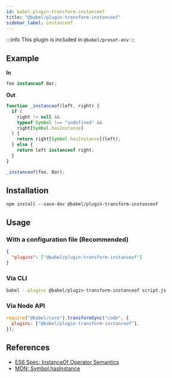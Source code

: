 ```yaml
---
id: babel-plugin-transform-instanceof
title: "@babel/plugin-transform-instanceof"
sidebar_label: instanceof
---
```


:::info
This plugin is included in `@babel/preset-env`
:::

## Example

**In**

```js title="JavaScript"
foo instanceof Bar;
```

**Out**

```js title="JavaScript"
function _instanceof(left, right) {
  if (
    right != null &&
    typeof Symbol !== "undefined" &&
    right[Symbol.hasInstance]
  ) {
    return right[Symbol.hasInstance](left);
  } else {
    return left instanceof right;
  }
}

_instanceof(foo, Bar);
```

## Installation

```shell npm2yarn
npm install --save-dev @babel/plugin-transform-instanceof
```

## Usage

### With a configuration file (Recommended)

```json title="babel.config.json"
{
  "plugins": ["@babel/plugin-transform-instanceof"]
}
```

### Via CLI

```sh title="Shell"
babel --plugins @babel/plugin-transform-instanceof script.js
```

### Via Node API

```js title="JavaScript"
require("@babel/core").transformSync("code", {
  plugins: ["@babel/plugin-transform-instanceof"],
});
```

## References

- [ES6 Spec: InstanceOf Operator Semantics](https://www.ecma-international.org/ecma-262/6.0/#sec-instanceofoperator)
- [MDN: Symbol.hasInstance](https://developer.mozilla.org/en-US/docs/Web/JavaScript/Reference/Global_Objects/Symbol/hasInstance)
